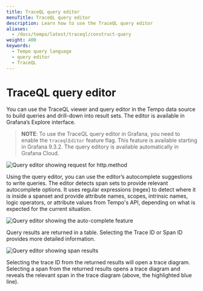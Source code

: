 ```yaml
---
title: TraceQL query editor
menuTitle: TraceQL query editor
description: Learn how to use the TraceQL query editor
aliases:
  - /docs/tempo/latest/traceql/construct-query
weight: 400
keywords:
  - Tempo query language
  - query editor
  - TraceQL
---
```


# TraceQL query editor

You can use the TraceQL viewer and query editor in the Tempo data source to build queries and drill-down into result sets. The editor is available in Grafana’s Explore interface.

>**NOTE**: To use the TraceQL query editor in Grafana, you need to enable the `traceqlEditor` feature flag. This feature is available starting in Grafana 9.3.2. The query editory is available automatically in Grafana Cloud. 

![Query editor showing request for http.method](/static/img/docs/tempo/query-editor-http-method.png)

Using the query editor, you can use the editor’s autocomplete suggestions to write queries. The editor detects span sets to provide relevant autocomplete options. It uses regular expressions (regex) to detect where it is inside a spanset and provide attribute names, scopes, intrinsic names, logic operators, or attribute values from Tempo's API, depending on what is expected for the current situation.

![Query editor showing the auto-complete feature](/static/img/docs/tempo/query-editor-auto-complete.png)

Query results are returned in a table. Selecting the Trace ID or Span ID provides more detailed information.

![Query editor showing span results](/static/img/docs/tempo/query-editor-results-span.png)

Selecting the trace ID from the returned results will open a trace diagram. Selecting a span from the returned results opens a trace diagram and reveals the relevant span in the trace diagram (above, the highlighted blue line).
